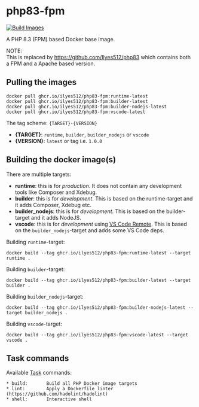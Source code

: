 # php83-fpm

[![Build Images](https://github.com/Ilyes512/php83-fpm/actions/workflows/main.yml/badge.svg)](https://github.com/Ilyes512/php83-fpm/actions/workflows/main.yml)

A PHP 8.3 (FPM) based Docker base image.

NOTE:  
This is replaced by <https://github.com/Ilyes512/php83> which contains both a FPM and a Apache based version.

## Pulling the images

```
docker pull ghcr.io/ilyes512/php83-fpm:runtime-latest
docker pull ghcr.io/ilyes512/php83-fpm:builder-latest
docker pull ghcr.io/ilyes512/php83-fpm:builder-nodejs-latest
docker pull ghcr.io/ilyes512/php83-fpm:vscode-latest
```

The tag scheme: `{TARGET}-{VERSION}`

- **{TARGET}**: `runtime`, `builder`, `builder_nodejs` or `vscode`
- **{VERSION}**: `latest` or tag i.e. `1.0.0`

## Building the docker image(s)

There are multiple targets:

  - **runtime**: this is for *production*. It does not contain any development tools like Composer and Xdebug.
  - **builder**: this is for *development*. This is based on the runtime-target and it adds Composer, Xdebug etc.
  - **builder_nodejs**: this is for *development*. This is based on the builder-target and it adds NodeJS.
  - **vscode**: this is for *development* using
  [VS Code Remote](https://code.visualstudio.com/docs/remote/remote-overview). This is based on the
  `builder_nodejs`-target and adds some VS Code deps.

Building `runtime`-target:

```
docker build --tag ghcr.io/ilyes512/php83-fpm:runtime-latest --target runtime .
```

Building `builder`-target:

```
docker build --tag ghcr.io/ilyes512/php83-fpm:builder-latest --target builder .
```

Building `builder_nodejs`-target:

```
docker build --tag ghcr.io/ilyes512/php83-fpm:builder-nodejs-latest --target builder_nodejs .
```

Building `vscode`-target:

```
docker build --tag ghcr.io/ilyes512/php83-fpm:vscode-latest --target vscode .
```

## Task commands

Available [Task](https://taskfile.dev/#/) commands:

```
* build:       Build all PHP Docker image targets
* lint:        Apply a Dockerfile linter (https://github.com/hadolint/hadolint)
* shell:       Interactive shell
```
